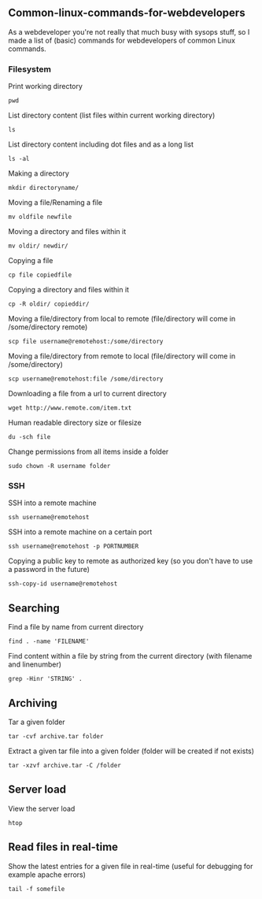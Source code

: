 ## Common-linux-commands-for-webdevelopers
As a webdeveloper you're not really that much busy with sysops stuff, so I made a list of (basic) commands for webdevelopers of common Linux commands.

### Filesystem

Print working directory
```
pwd
```

List directory content (list files within current working directory)
```
ls
```

List directory content including dot files and as a long list
```
ls -al
```

Making a directory
```
mkdir directoryname/
```

Moving a file/Renaming a file
```
mv oldfile newfile
```

Moving a directory and files within it
```
mv oldir/ newdir/
```

Copying a file
```
cp file copiedfile
```

Copying a directory and files within it
```
cp -R oldir/ copieddir/
```

Moving a file/directory from local to remote (file/directory will come in /some/directory remote)
```
scp file username@remotehost:/some/directory
```

Moving a file/directory from remote to local (file/directory will come in /some/directory)
```
scp username@remotehost:file /some/directory
```

Downloading a file from a url to current directory
```
wget http://www.remote.com/item.txt
```

Human readable directory size or filesize
```
du -sch file
```

Change permissions from all items inside a folder
```
sudo chown -R username folder
```
### SSH

SSH into a remote machine
```
ssh username@remotehost
```

SSH into a remote machine on a certain port
```
ssh username@remotehost -p PORTNUMBER
```

Copying a public key to remote as authorized key (so you don't have to use a password in the future)
```
ssh-copy-id username@remotehost
```

## Searching
Find a file by name from current directory
```
find . -name 'FILENAME'
```

Find content within a file by string from the current directory (with filename and linenumber)
```
grep -Hinr 'STRING' .
```

## Archiving
Tar a given folder
```
tar -cvf archive.tar folder
```

Extract a given tar file into a given folder (folder will be created if not exists)
```
tar -xzvf archive.tar -C /folder
```

## Server load
View the server load
```
htop
```

## Read files in real-time
Show the latest entries for a given file in real-time (useful for debugging for example apache errors)
```
tail -f somefile
```
